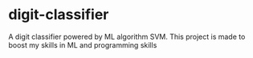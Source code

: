# digit-classifier
A digit classifier powered by ML algorithm SVM. This project is made to boost my skills in ML and programming skills
